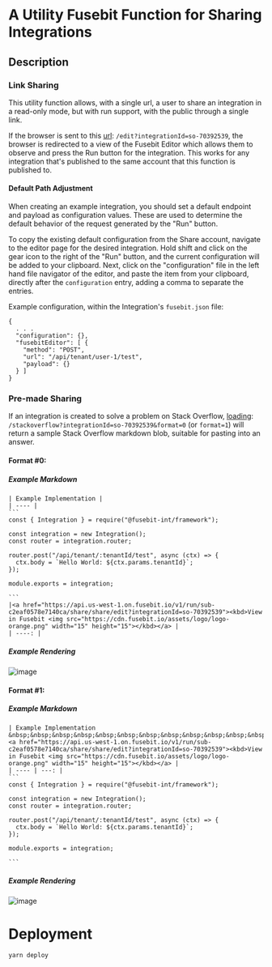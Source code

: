 # A Utility Fusebit Function for Sharing Integrations

## Description

### Link Sharing

This utility function allows, with a single url, a user to share an integration in a read-only mode, but with
run support, with the public through a single link.

If the browser is sent to this
[url](https://api.us-west-1.on.fusebit.io/v1/run/sub-c2eaf0578e7140ca/share/share/edit?integrationId=so-70392539): `/edit?integrationId=so-70392539`, the browser is redirected to a view of the Fusebit Editor which allows them to observe and press the Run button for the integration. This works for any integration that's published to the same account that this function is published to.

#### Default Path Adjustment

When creating an example integration, you should set a default endpoint and payload as configuration values.  These are used to determine the default behavior of the request generated by the "Run" button.

To copy the existing default configuration from the Share account, navigate to the editor page for the desired integration.  Hold shift and click on the gear icon to the right of the "Run" button, and the current configuration will be added to your clipboard.  Next, click on the "configuration" file in the left hand file navigator of the editor, and paste the item from your clipboard, directly after the `configuration` entry, adding a comma to separate the entries. 

Example configuration, within the Integration's `fusebit.json` file:

```
{
  . . .
  "configuration": {},
  "fusebitEditor": [ {
    "method": "POST",
    "url": "/api/tenant/user-1/test",
    "payload": {}
  } ]
}
```

### Pre-made Sharing

If an integration is created to solve a problem on Stack Overflow, [loading](https://api.us-west-1.on.fusebit.io/v1/run/sub-c2eaf0578e7140ca/share/share/stackoverflow?integrationId=so-70392539&format=0):
`/stackoverflow?integrationId=so-70392539&format=0` (or `format=1`) will return a sample Stack Overflow
markdown blob, suitable for pasting into an answer.

#### Format #0:

##### Example Markdown

````
| Example Implementation |
| ---- |
```
const { Integration } = require("@fusebit-int/framework");

const integration = new Integration();
const router = integration.router;

router.post("/api/tenant/:tenantId/test", async (ctx) => {
  ctx.body = `Hello World: ${ctx.params.tenantId}`;
});

module.exports = integration;

```
|<a href="https://api.us-west-1.on.fusebit.io/v1/run/sub-c2eaf0578e7140ca/share/share/edit?integrationId=so-70392539"><kbd>View in Fusebit <img src="https://cdn.fusebit.io/assets/logo/logo-orange.png" width="15" height="15"></kbd></a> |
| ----: |
````

##### Example Rendering

![image](https://user-images.githubusercontent.com/3607121/146102320-e5eeb447-493d-4a96-83cb-507b4669e189.png)

#### Format #1:

##### Example Markdown

````
| Example Implementation &nbsp;&nbsp;&nbsp;&nbsp;&nbsp;&nbsp;&nbsp;&nbsp;&nbsp;&nbsp;&nbsp;&nbsp;&nbsp;&nbsp;&nbsp;&nbsp;&nbsp;&nbsp;&nbsp;&nbsp;&nbsp;&nbsp;&nbsp;&nbsp;&nbsp;&nbsp;&nbsp;&nbsp;&nbsp;&nbsp;&nbsp;&nbsp;&nbsp;&nbsp;&nbsp;&nbsp;&nbsp;&nbsp;&nbsp;&nbsp;&nbsp;&nbsp;&nbsp;&nbsp;&nbsp;&nbsp;&nbsp;&nbsp;&nbsp;&nbsp;&nbsp;&nbsp;&nbsp;&nbsp;&nbsp;&nbsp;&nbsp;&nbsp;&nbsp;&nbsp;&nbsp;&nbsp;&nbsp;&nbsp;&nbsp;&nbsp;&nbsp;&nbsp;&nbsp;&nbsp;&nbsp;&nbsp;&nbsp;&nbsp;&nbsp;&nbsp;&nbsp;&nbsp;&nbsp;|<a href="https://api.us-west-1.on.fusebit.io/v1/run/sub-c2eaf0578e7140ca/share/share/edit?integrationId=so-70392539"><kbd>View in Fusebit <img src="https://cdn.fusebit.io/assets/logo/logo-orange.png" width="15" height="15"></kbd></a> |
| ---- | ---: |
```
const { Integration } = require("@fusebit-int/framework");

const integration = new Integration();
const router = integration.router;

router.post("/api/tenant/:tenantId/test", async (ctx) => {
  ctx.body = `Hello World: ${ctx.params.tenantId}`;
});

module.exports = integration;

```
````

##### Example Rendering

![image](https://user-images.githubusercontent.com/3607121/146102421-66520208-6d8d-47c9-b373-ea09d7a8082b.png)

# Deployment

```
yarn deploy
```
